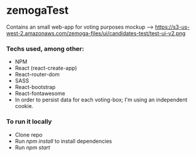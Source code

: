 # zemogaTest
Contains an small web-app for voting purposes mockup --> https://s3-us-west-2.amazonaws.com/zemoga-files/ui/candidates-test/test-ui-v2.png

### Techs used, among other:

* NPM
* React (react-create-app)
* React-router-dom
* SASS
* React-bootstrap
* React-fontawesome
* In order to persist data for each voting-box; I'm using an independent cookie.

### To run it locally
* Clone repo
* Run *npm install* to install dependencies
* Run *npm start*
